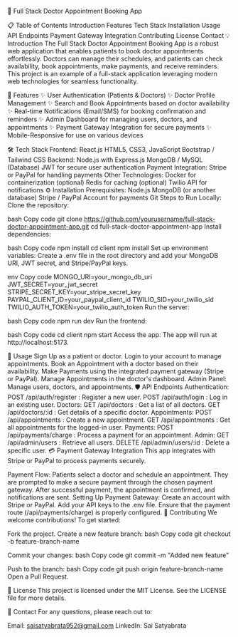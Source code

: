 🏥 Full Stack Doctor Appointment Booking App

📋 Table of Contents
Introduction
Features
Tech Stack
Installation
Usage
API Endpoints
Payment Gateway Integration
Contributing
License
Contact
💡 Introduction
The Full Stack Doctor Appointment Booking App is a robust web application that enables patients to book doctor appointments effortlessly. Doctors can manage their schedules, and patients can check availability, book appointments, make payments, and receive reminders. This project is an example of a full-stack application leveraging modern web technologies for seamless functionality.

🎯 Features
✨ User Authentication (Patients & Doctors)
✨ Doctor Profile Management
✨ Search and Book Appointments based on doctor availability
✨ Real-time Notifications (Email/SMS) for booking confirmation and reminders
✨ Admin Dashboard for managing users, doctors, and appointments
✨ Payment Gateway Integration for secure payments
✨ Mobile-Responsive for use on various devices

🛠️ Tech Stack
Frontend:
React.js
HTML5, CSS3, JavaScript
Bootstrap / Tailwind CSS
Backend:
Node.js with Express.js
MongoDB / MySQL (Database)
JWT for secure user authentication
Payment Integration:
Stripe or PayPal for handling payments
Other Technologies:
Docker for containerization (optional)
Redis for caching (optional)
Twilio API for notifications
⚙️ Installation
Prerequisites:
Node.js
MongoDB (or another database)
Stripe / PayPal Account for payments
Git
Steps to Run Locally:
Clone the repository:

bash
Copy code
git clone https://github.com/yourusername/full-stack-doctor-appointment-app.git
cd full-stack-doctor-appointment-app
Install dependencies:

bash
Copy code
npm install
cd client
npm install
Set up environment variables:
Create a .env file in the root directory and add your MongoDB URI, JWT secret, and Stripe/PayPal keys.

env
Copy code
MONGO_URI=your_mongo_db_uri
JWT_SECRET=your_jwt_secret
STRIPE_SECRET_KEY=your_stripe_secret_key
PAYPAL_CLIENT_ID=your_paypal_client_id
TWILIO_SID=your_twilio_sid
TWILIO_AUTH_TOKEN=your_twilio_auth_token
Run the server:

bash
Copy code
npm run dev
Run the frontend:

bash
Copy code
cd client
npm start
Access the app:
The app will run at http://localhost:5173.

🚀 Usage
Sign Up as a patient or doctor.
Login to your account to manage appointments.
Book an Appointment with a doctor based on their availability.
Make Payments using the integrated payment gateway (Stripe or PayPal).
Manage Appointments in the doctor's dashboard.
Admin Panel: Manage users, doctors, and appointments.
🛡️ API Endpoints
Authentication:
POST /api/auth/register : Register a new user.
POST /api/auth/login : Log in an existing user.
Doctors:
GET /api/doctors : Get a list of all doctors.
GET /api/doctors/:id : Get details of a specific doctor.
Appointments:
POST /api/appointments : Create a new appointment.
GET /api/appointments : Get all appointments for the logged-in user.
Payments:
POST /api/payments/charge : Process a payment for an appointment.
Admin:
GET /api/admin/users : Retrieve all users.
DELETE /api/admin/users/:id : Delete a specific user.
💳 Payment Gateway Integration
This app integrates with Stripe or PayPal to process payments securely.

Payment Flow:
Patients select a doctor and schedule an appointment.
They are prompted to make a secure payment through the chosen payment gateway.
After successful payment, the appointment is confirmed, and notifications are sent.
Setting Up Payment Gateway:
Create an account with Stripe or PayPal.
Add your API keys to the .env file.
Ensure that the payment route (/api/payments/charge) is properly configured.
🤝 Contributing
We welcome contributions! To get started:

Fork the project.
Create a new feature branch:
bash
Copy code
git checkout -b feature-branch-name

Commit your changes:
bash
Copy code
git commit -m "Added new feature"

Push to the branch:
bash
Copy code
git push origin feature-branch-name
Open a Pull Request.

📄 License
This project is licensed under the MIT License. See the LICENSE file for more details.

📧 Contact
For any questions, please reach out to:

Email: saisatyabrata952@gmail.com
LinkedIn: Sai Satyabrata
